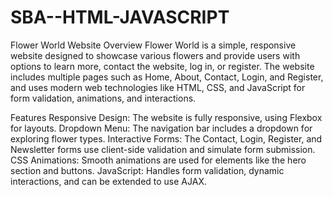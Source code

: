 # SBA--HTML-JAVASCRIPT

Flower World Website
Overview
Flower World is a simple, responsive website designed to showcase various flowers and provide users with options to learn more, contact the website, log in, or register. The website includes multiple pages such as Home, About, Contact, Login, and Register, and uses modern web technologies like HTML, CSS, and JavaScript for form validation, animations, and interactions.

Features
Responsive Design: The website is fully responsive, using Flexbox for layouts.
Dropdown Menu: The navigation bar includes a dropdown for exploring flower types.
Interactive Forms: The Contact, Login, Register, and Newsletter forms use client-side validation and simulate form submission.
CSS Animations: Smooth animations are used for elements like the hero section and buttons.
JavaScript: Handles form validation, dynamic interactions, and can be extended to use AJAX.
